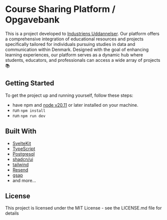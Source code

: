 
# Course Sharing Platform / Opgavebank

This is a project developed to [Industriens Uddannelser](https://iu.dk). Our platform offers a comprehensive integration of educational resources and projects specifically tailored for individuals pursuing studies in data and communication within Denmark. Designed with the goal of enhancing learning experiences, our platform serves as a dynamic hub where students, educators, and professionals can access a wide array of projects📚

## Getting Started
To get the project up and running yourself, follow these steps:

* have npm and [node v20.11](https://nodejs.org/en/download)  or later installed on your machine.
* run ```npm install```
* run ```npm run dev```

## Built With
* [SvelteKit](https://kit.svelte.dev/)
* [TypeScript](https://www.typescriptlang.org/)
* [Postgresql](https://www.postgresql.org/)
* [shadcn/ui](https://www.shadcn-svelte.com/)
* [tailwind](https://tailwindcss.com/)
* [Resend](https://resend.com/)
* [gsap](https://gsap.com/)
* and more...

## License
This project is licensed under the MIT License - see the LICENSE.md file for details
